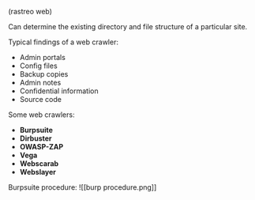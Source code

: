 (rastreo web)

Can determine the existing directory and file structure of a particular site.

Typical findings of a web crawler:
- Admin portals
- Config files
- Backup copies
- Admin notes 
- Confidential information
- Source code


Some web crawlers:
- **Burpsuite**
- **Dirbuster**
- **OWASP-ZAP**
- **Vega**
- **Webscarab**
- **Webslayer**

Burpsuite procedure:
![[burp procedure.png]]